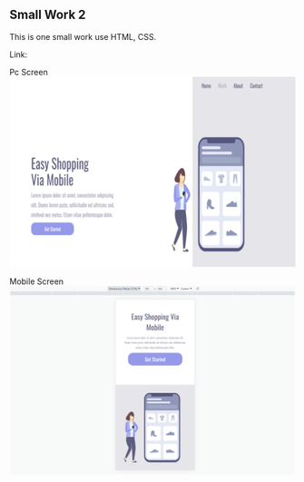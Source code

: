 ## Small Work 2 ##

This is one small work use HTML, CSS.

Link:

Pc Screen
<img src="./img/Easy Shop.png" alt="Face Project Small 2">

Mobile Screen
<img src="./img/Easy Shop Responsivo.png" alt="Face Project Small 2 Responsivo">
